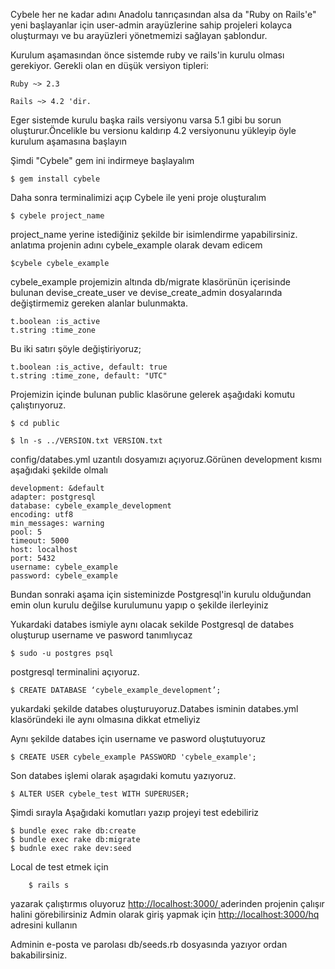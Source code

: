 Cybele her ne kadar adını Anadolu tanrıçasından alsa da "Ruby on Rails'e" yeni başlayanlar için
 user-admin arayüzlerine sahip  projeleri kolayca oluşturmayı ve bu arayüzleri yönetmemizi sağlayan
 şablondur.
 
 Kurulum aşamasından önce sistemde ruby ve rails'in kurulu olması gerekiyor.
 Gerekli olan en düşük versiyon tipleri:
    

    Ruby ~> 2.3

    Rails ~> 4.2 'dir.
Eger sistemde kurulu başka rails versiyonu varsa 5.1 gibi
bu sorun oluşturur.Öncelikle bu versionu kaldırıp
4.2 versiyonunu yükleyip öyle kurulum aşamasına başlayın

Şimdi "Cybele" gem ini indirmeye başlayalım

    $ gem install cybele
    
Daha sonra terminalimizi açıp Cybele ile yeni proje oluşturalım

    $ cybele project_name
    
project_name yerine istediğiniz şekilde bir isimlendirme yapabilirsiniz.
anlatıma projenin adını cybele_example olarak devam edicem

    $cybele cybele_example
    
 cybele_example projemizin altında db/migrate klasörünün içerisinde bulunan devise_create_user ve devise_create_admin
 dosyalarında değiştirmemiz gereken alanlar bulunmakta.
 
    t.boolean :is_active
    t.string :time_zone
 Bu iki satırı şöyle değiştiriyoruz;
 
    t.boolean :is_active, default: true
    t.string :time_zone, default: "UTC"
    
 Projemizin içinde bulunan public klasörune gelerek aşağıdaki komutu
 çalıştırıyoruz.
 
    $ cd public
    
    $ ln -s ../VERSION.txt VERSION.txt
 config/databes.yml uzantılı dosyamızı açıyoruz.Görünen development
kısmı aşağıdaki şekilde olmalı

    development: &default
    adapter: postgresql
    database: cybele_example_development
    encoding: utf8
    min_messages: warning
    pool: 5
    timeout: 5000
    host: localhost
    port: 5432
    username: cybele_example
    password: cybele_example
Bundan sonraki aşama için sisteminizde Postgresql'in kurulu olduğundan emin olun kurulu değilse kurulumunu yapıp o şekilde ilerleyiniz

Yukardaki databes ismiyle aynı olacak sekilde Postgresql de databes oluşturup username ve pasword tanımlıycaz

    $ sudo -u postgres psql 
   postgresql terminalini açıyoruz.

    $ CREATE DATABASE ‘cybele_example_development’;
    
 yukardaki şekilde databes oluşturuyoruz.Databes isminin databes.yml klasöründeki ile aynı olmasına dikkat etmeliyiz

Aynı şekilde databes için username ve pasword oluştutuyoruz

    $ CREATE USER cybele_example PASSWORD 'cybele_example';
    
   Son databes işlemi olarak aşagıdaki komutu yazıyoruz.
   
    $ ALTER USER cybele_test WITH SUPERUSER;
  
 Şimdi sırayla Aşağıdaki komutları yazıp projeyi test edebiliriz
 
    $ bundle exec rake db:create
    $ bundle exec rake db:migrate
    $ budnle exec rake dev:seed
    
  Local de test etmek için
        
        $ rails s
yazarak çalıştırmıs oluyoruz [http://localhost:3000/ ](http://localhost:3000/ ) aderinden projenin çalışır halini görebilirsiniz
Admin olarak giriş yapmak için [http://localhost:3000/hq ](http://localhost:3000/hq ) adresini kullanın

Adminin e-posta ve parolası db/seeds.rb dosyasında yazıyor ordan bakabilirsiniz.

 
 
 
